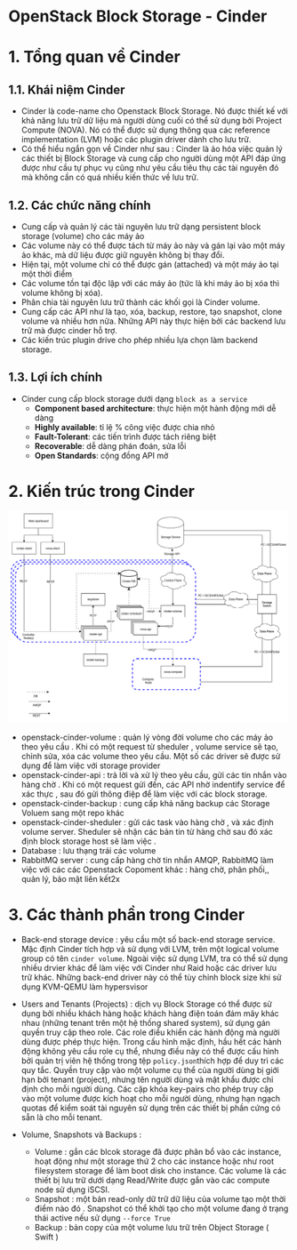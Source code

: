
# OpenStack Block Storage - Cinder

# 1. Tổng quan về Cinder

## 1.1. Khái niệm Cinder

- Cinder là code-name cho Openstack Block Storage. Nó được thiết kế với khả năng lưu trữ dữ liệu mà người dùng cuối có thể sử dụng bởi Project Compute (NOVA). Nó có thể được sử dụng thông qua các reference implementation (LVM) hoặc các plugin driver dành cho lưu trữ.
- Có thể hiểu ngắn gọn về Cinder như sau : Cinder là ảo hóa việc quản lý các thiết bị Block Storage và cung cấp cho người dùng một API đáp ứng được như cầu tự phục vụ cũng như yêu cầu tiêu thụ các tài nguyên đó mà không cần có quá nhiều kiến thức về lưu trữ.

## 1.2. Các chức năng chính
-   Cung cấp và quản lý các tài nguyên lưu trữ dạng persistent block storage (volume) cho các máy ảo
-   Các volume này có thể được tách từ máy ảo này và gán lại vào một máy ảo khác, mà dữ liệu được giữ nguyên không bị thay đổi.
-   Hiện tại, một volume chỉ có thể được gán (attached) và một máy ảo tại một thời điểm
-   Các volume tồn tại độc lập với các máy ảo (tức là khi máy ảo bị xóa thì volume không bị xóa).
-   Phân chia tài nguyên lưu trữ thành các khối gọi là Cinder volume.
-   Cung cấp các API như là tạo, xóa, backup, restore, tạo snapshot, clone volume và nhiều hơn nữa. Những API này thực hiện bởi các backend lưu trữ mà được cinder hỗ trợ.
-   Các kiến trúc plugin drive cho phép nhiều lựa chọn làm backend storage.

## 1.3. Lợi ích chính
- Cinder cung cấp block storage dưới dạng `block as a service`
	-  **Component based architecture**: thực hiện một hành động mới dễ dàng
	-   **Highly available**: tỉ lệ % công việc được chia nhỏ 
	-   **Fault-Tolerant**: các tiến trình được tách riêng biệt
	-   **Recoverable**: dễ dàng phán đoán, sửa lỗi 
	-   **Open Standards**: cộng đồng API mở 


# 2. Kiến trúc trong Cinder

![](./img/architecture.png)

- openstack-cinder-volume : quản lý vòng đời volume cho các máy ảo theo yêu cầu . Khi có một request từ sheduler , volume service sẽ tạo, chỉnh sửa, xóa các volume theo yêu cầu. Một số các driver sẽ được sử dụng để làm việc với storage provider
- openstack-cinder-api : trả lời và xử lý theo yêu cầu, gửi các tin nhắn vào hàng chờ . Khi có một request gửi đến, các API nhờ indentify service để xác thực , sau đó gửi thông điệp để làm việc với các block storage. 
- openstack-cinder-backup : cung cấp khả năng backup các Storage Voluem sang một repo khác 
- openstack-cinder-sheduler : gửi các task vào hàng chờ , và xác định volume server. Sheduler sẽ nhận các bản tin từ hàng chờ sau đó xác định block storage host sẽ làm việc . 
- Database : lưu thạng trái các volume 
- RabbitMQ server : cung cấp hàng chờ tin nhắn AMQP, RabbitMQ làm việc với các các Openstack Copoment khác : hàng chờ, phân phối,, quản lý, bảo mật liên kết2x


# 3. Các thành phần trong Cinder
-  Back-end storage device : yêu cầu một số back-end storage service.  Mặc định Cinder tích hợp và sử dụng với LVM, trên một logical volume group có tên `cinder volume`. Ngoài việc sử dụng LVM, tra có thể sử dụng nhiều drvier khác để làm việc với Cinder như Raid hoặc các driver lưu trữ khác. Những back-end driver này có thể tùy chỉnh block size khi  sử dụng KVM-QEMU làm hypersvisor

- Users and Tenants (Projects) : dịch vụ Block Storage có thể được sử dụng bởi nhiều khách hàng hoặc khách hàng điện toán đám mây khác nhau (những tenant trên một hệ thống shared system), sử dụng gán quyền truy cập theo role. Các role điểu khiển các hành động mà người dùng được phép thực hiện. Trong cấu hình mặc định, hầu hết các hành động không yêu cầu role cụ thể, nhưng điều này có thể được cấu hình bởi quản trị viên hệ thống trong tệp `policy.json`thích hợp để duy trì các quy tắc. Quyền truy cập vào một volume cụ thể của người dùng bị giới hạn bởi tenant (project), nhưng tên người dùng và mật khẩu được chỉ định cho mỗi người dùng. Các cặp khóa key-pairs cho phép truy cập vào một volume được kích hoạt cho mỗi người dùng, nhưng hạn ngạch quotas để kiểm soát tài nguyên sử dụng trên các thiết bị phần cứng có sẵn là cho mỗi tenant. 

- Volume, Snapshots và Backups : 
	- Volume : gắn các blcok storage đã được phân bổ vào các instance, hoạt động như một storage thứ 2 cho các instance hoặc như root filesystem storage để làm boot disk cho instance.  Các volume là các thiết bị lưu trữ  dưới dạng Read/Write   được gắn vào các compute node sử dụng iSCSI. 
	- Snapshot : một bản read-only dữ trữ dữ liệu của volume tạo một thời điểm nào đó . Snapshot có thể khởi tạo cho một volume đang ở trạng thái active nếu sử dụng `--force True`
	- Backup : bản copy của một volume lưu trữ trên Object Storage ( Swift ) 
